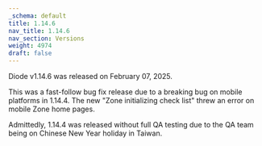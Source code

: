 ```yaml
---
_schema: default
title: 1.14.6
nav_title: 1.14.6
nav_section: Versions
weight: 4974
draft: false
---
```

Diode v1.14.6 was released on February 07, 2025.

This was a fast-follow bug fix release due to a breaking bug on mobile platforms in 1.14.4.  The new "Zone initializing check list" threw an error on mobile Zone home pages.

Admittedly, 1.14.4 was released without full QA testing due to the QA team being on Chinese New Year holiday in Taiwan.